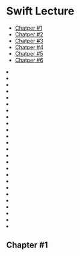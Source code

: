 # **Swift Lecture**

* [Chatper #1](#Chapter-1)
* [Chatper #2](#Chapter-2)
* [Chatper #3](#Chapter-3)
* [Chatper #4](#Chapter-4)
* [Chatper #5](#Chapter-5)
* [Chatper #6](#Chapter-6)


<li>
<li>
<li>
<li>
<li>
<li>
<li>
<li>
<li>
<li>
<li>
<li>
<li>
<li>
<li>
<li>
<li>
<li>
<li>
<li>
<li>
<li>
<li>
<li>
<li>


## <a name="Chapter-1">**Chapter #1**</a>

